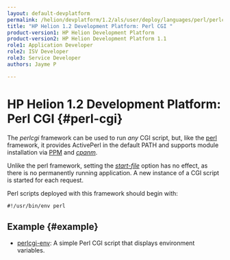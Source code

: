```yaml
---
layout: default-devplatform
permalink: /helion/devplatform/1.2/als/user/deploy/languages/perl/perlcgi/
title: "HP Helion 1.2 Development Platform: Perl CGI "
product-version1: HP Helion Development Platform
product-version2: HP Helion Development Platform 1.1
role1: Application Developer 
role2: ISV Developer
role3: Service Developer
authors: Jayme P

---
```

<!--UNDER REVISION-->

# HP Helion 1.2 Development Platform: Perl CGI {#perl-cgi}

The *perlcgi* framework can be used to run *any* CGI script, but, like the [perl](index.html#perl-index) framework, it provides ActivePerl in the default PATH and supports module installation via [PPM](index.html#perl-ppm) and [*cpanm*](index.html#perl-cpanm).

Unlike the perl framework, setting the [*start-file*](/helion/devplatform/1.2/als/user/deploy/manifestyml/#start-file) option
has no effect, as there is no permanently running application. A new
instance of a CGI script is started for each request.

Perl scripts deployed with this framework should begin with:

    #!/usr/bin/env perl

## Example {#example}

-   [perlcgi-env](https://github.com/Stackato-Apps/perlcgi-env): A simple Perl CGI script that displays environment variables.
